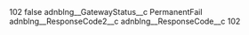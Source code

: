 <?xml version="1.0" encoding="UTF-8"?>
<CustomMetadata xmlns="http://soap.sforce.com/2006/04/metadata" xmlns:xsi="http://www.w3.org/2001/XMLSchema-instance" xmlns:xsd="http://www.w3.org/2001/XMLSchema">
    <label>102</label>
    <protected>false</protected>
    <values>
        <field>adnblng__GatewayStatus__c</field>
        <value xsi:type="xsd:string">PermanentFail</value>
    </values>
    <values>
        <field>adnblng__ResponseCode2__c</field>
        <value xsi:nil="true"/>
    </values>
    <values>
        <field>adnblng__ResponseCode__c</field>
        <value xsi:type="xsd:string">102</value>
    </values>
</CustomMetadata>
